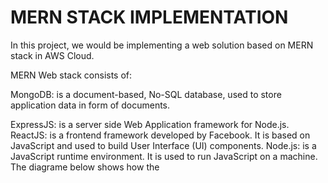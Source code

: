 # MERN STACK IMPLEMENTATION

In this project, we would be implementing a web solution based on MERN stack in AWS Cloud.

MERN Web stack consists of:

MongoDB: is a document-based, No-SQL database, used to store application data in form of documents.

ExpressJS: is a server side Web Application framework for Node.js.
ReactJS: is a frontend framework developed by Facebook. It is based on JavaScript and used to build User Interface (UI) components.
Node.js: is a JavaScript runtime environment. It is used to run JavaScript on a machine.
The diagrame below shows how the 
